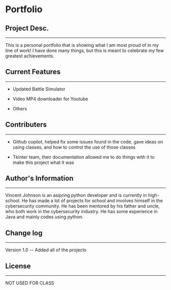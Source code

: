 # Portfolio

## Project Desc.
---

This is a personal portfolio that is showing what I am most proud of in my line of work! I have done many things, but this is meant to celebrate my few greatest achievements.

## Current Features
---

+ Updated Battle Simulator

+ Video MP4 downloader for Youtube

+ Others

## Contributers
---

+ Github copilot, helped fix some issues found in the code, gave ideas on using classes, and how to control the use of those classes

+ Tkinter team, their documentation allowed me to do things with it to make this project what it was


## Author's Information
---
Vincent Johnson is an asipring python developer and is currently in high-school. He has made a lot of projects for school and involves himself in the cybersecurity community. He has been mentored by his father and uncle, who both work in the cybersecurity industry. He has some experience in Java and mainly codes using python.


## Change log
---
Version 1.0 -- Added all of the projects


## License
---
NOT USED FOR CLASS
